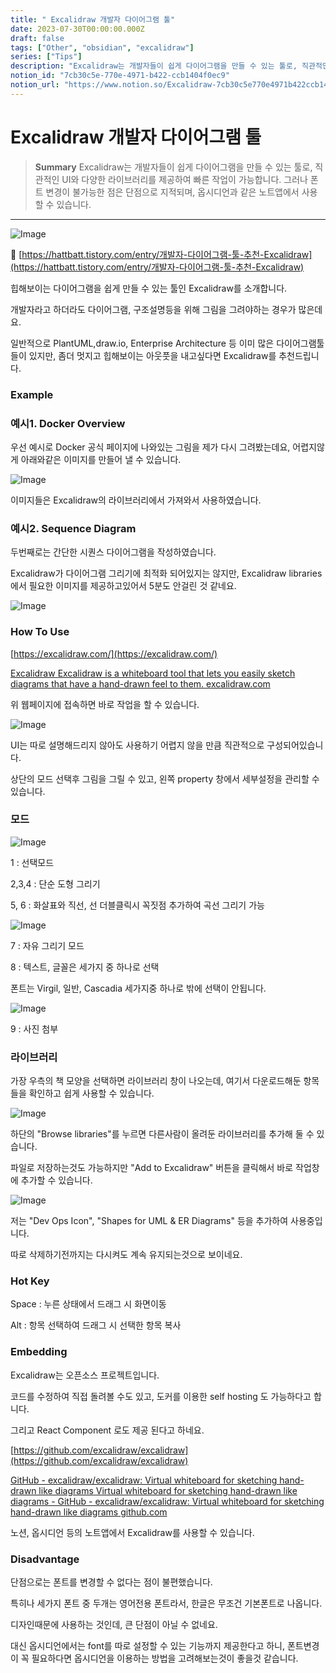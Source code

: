 ```yaml
---
title: " Excalidraw 개발자 다이어그램 툴"
date: 2023-07-30T00:00:00.000Z
draft: false
tags: ["Other", "obsidian", "excalidraw"]
series: ["Tips"]
description: "Excalidraw는 개발자들이 쉽게 다이어그램을 만들 수 있는 툴로, 직관적인 UI와 다양한 라이브러리를 제공하여 빠른 작업이 가능합니다. 그러나 폰트 변경이 불가능한 점은 단점으로 지적되며, 옵시디언과 같은 노트앱에서 사용할 수 있습니다."
notion_id: "7cb30c5e-770e-4971-b422-ccb1404f0ec9"
notion_url: "https://www.notion.so/Excalidraw-7cb30c5e770e4971b422ccb1404f0ec9"
---
```


#  Excalidraw 개발자 다이어그램 툴

> **Summary**
> Excalidraw는 개발자들이 쉽게 다이어그램을 만들 수 있는 툴로, 직관적인 UI와 다양한 라이브러리를 제공하여 빠른 작업이 가능합니다. 그러나 폰트 변경이 불가능한 점은 단점으로 지적되며, 옵시디언과 같은 노트앱에서 사용할 수 있습니다.

---

![Image](https://prod-files-secure.s3.us-west-2.amazonaws.com/09ccd4d5-876c-4bba-bbdf-cc77a0a11257/73789a5a-9013-49ba-b1a8-30913623f5d9/Untitled.png?X-Amz-Algorithm=AWS4-HMAC-SHA256&X-Amz-Content-Sha256=UNSIGNED-PAYLOAD&X-Amz-Credential=ASIAZI2LB466T6ATKW4B%2F20250724%2Fus-west-2%2Fs3%2Faws4_request&X-Amz-Date=20250724T083744Z&X-Amz-Expires=3600&X-Amz-Security-Token=IQoJb3JpZ2luX2VjEAAaCXVzLXdlc3QtMiJHMEUCIFzSHqaTc0lEXk6Sh0xUux3J8XvXnRoZwyNOjkcf3yHaAiEAtz7Cs4oD2o8vwtCmPC1Kf9hI4fsGQwybCqH0fxGG7Ekq%2FwMIKRAAGgw2Mzc0MjMxODM4MDUiDPameTHK6UCHFiHSQircA9bZsvaO329suYHCzPn%2F0nOeVB59xxlnONPV2R0Su0bGnXTziCLr9KjZ86zGb7D9%2B018II8OjqXU4LJT%2BNdOMGEnkeezY7kEHSWLca0AZBZUTRIcoMI0v7Z8ovU133TDqlw7pZpoNcC%2FHSZ1RFKIF31pvbHHALGKEHl1WQt4WTohb3wPty%2FH%2Fd2kXA5LHzlvdl0Hb8EkPMLAT7e1jeysKo6dU0WExPUmtp4Dn64ZiZIL9qhCD48zE3g1ViftzZwaCKitaXP24D9CTDif0F%2FK7ixlSsnsynKly7E55oHHvY7GThdVYk%2B%2F86zxnbGv6qpj%2B2eABVpm8h1xdPuxih8XaKo13VieW579f%2FBmjc541hNw5mQnnkFtqa5Rc8D6IFe2daF%2Bpjh2RyMWNvtHg4U2XUW7%2Fl8SdPs4sDqJ6VtqAYwh05XKFo2cEiWEbItDEVpNxO5hWi%2BYXi%2FFfIaQQrXjykhYEgCAm94qX5y9pG0Cb4LTFbzMZVKE8RowyXKcoiud2fIAel%2FwQFGaHcV5CRg6%2FrrHfu9ijj1qrGEgZ8xBCdeiKm1oQS6Eeia6jX4fsmjgtYF5d5EEy8BnWHzqlxwpZFpQ5Lx7b%2BNRPETWNETbQCjaKSCtf5xrWtVHJ2Q0MKTQh8QGOqUBm%2FEZWEQMCNcj4ox1yYHlie8e6gIZeITGnOYo0S56rGE9dTfYT9prYH0AZv%2BZHKQpQwhOFVRr%2B2Ap2zx%2BpTNt5JS5nL6c0E8u4hmB8IkaMltzfmFXQIfUREmh0eJ0K4aV9PsWn%2FEqtnSvYTveISfb27PHOjHU2YLGsnNSYJfL6wjFKWmtkAqqXj7VSyq9TEHd%2FMsuJMyzNfLGu8XjPUSehxyJbmLU&X-Amz-Signature=03bc670c040d83985860253fa37843b84abbbf68a64fb569919c4cb578b8c509&X-Amz-SignedHeaders=host&x-amz-checksum-mode=ENABLED&x-id=GetObject)

🔗 [https://hattbatt.tistory.com/entry/개발자-다이어그램-툴-추천-Excalidraw](https://hattbatt.tistory.com/entry/개발자-다이어그램-툴-추천-Excalidraw)


힙해보이는 다이어그램을 쉽게 만들 수 있는 툴인 Excalidraw를 소개합니다.

개발자라고 하더라도 다이어그램, 구조설명등을 위해 그림을 그려야하는 경우가 많은데요.

일반적으로 PlantUML,draw.io, Enterprise Architecture 등 이미 많은 다이어그램툴들이 있지만, 좀더 멋지고 힙해보이는 아웃풋을 내고싶다면 Excalidraw를 추천드립니다.

### Example

### 예시1. Docker Overview

우선 예시로 Docker 공식 페이지에 나와있는 그림을 제가 다시 그려봤는데요, 어렵지않게 아래와같은 이미지를 만들어 낼 수 있습니다.

![Image](https://blog.kakaocdn.net/dn/bf3mYs/btrLZy3GYpb/2PtfSWkHUuCG21q1iBy2Q0/img.png)

이미지들은 Excalidraw의 라이브러리에서 가져와서 사용하였습니다.

### 예시2. Sequence Diagram

두번째로는 간단한 시퀀스 다이어그램을 작성하였습니다.

Excalidraw가 다이어그램 그리기에 최적화 되어있지는 않지만, Excalidraw libraries에서 필요한 이미지를 제공하고있어서 5분도 안걸린 것 같네요.

![Image](https://blog.kakaocdn.net/dn/bvdK8y/btrLSuA97zo/0BWFWDDuSYEnoKU9hKkyPK/img.png)

### How To Use

[https://excalidraw.com/](https://excalidraw.com/)

[Excalidraw](https://excalidraw.com/)[
](https://excalidraw.com/)[Excalidraw is a whiteboard tool that lets you easily sketch diagrams that have a hand-drawn feel to them.](https://excalidraw.com/)[
](https://excalidraw.com/)[excalidraw.com](https://excalidraw.com/)

위 웹페이지에 접속하면 바로 작업을 할 수 있습니다.

![Image](https://blog.kakaocdn.net/dn/kThsw/btrLVX3YYHP/Ysy3W2frgcsWFoL2O4Wlj0/img.png)

UI는 따로 설명해드리지 않아도 사용하기 어렵지 않을 만큼 직관적으로 구성되어있습니다.

상단의 모드 선택후 그림을 그릴 수 있고, 왼쪽 property 창에서 세부설정을 관리할 수 있습니다.

### **모드**

![Image](https://blog.kakaocdn.net/dn/bAeXhC/btrLNvHPBj6/Tph812p1PUNhwlHJXpkld1/img.png)

1 : 선택모드

2,3,4 : 단순 도형 그리기

5, 6 : 화살표와 직선, 선 더블클릭시 꼭짓점 추가하여 곡선 그리기 가능

![Image](https://blog.kakaocdn.net/dn/bHyGuN/btrLZQQKg6b/TBtTfuFniObI4wkhVyLXs1/img.png)

7 : 자유 그리기 모드

8 : 텍스트, 글꼴은 세가지 중 하나로 선택

폰트는 Virgil, 일반, Cascadia 세가지중 하나로 밖에 선택이 안됩니다.

![Image](https://blog.kakaocdn.net/dn/rDphE/btrLQyjyfMB/nwS6e05hY73AkmqB1NMtkk/img.png)

9 : 사진 첨부

### **라이브러리**

가장 우측의 책 모양을 선택하면 라이브러리 창이 나오는데, 여기서 다운로드해둔 항목들을 확인하고 쉽게 사용할 수 있습니다.

![Image](https://blog.kakaocdn.net/dn/bs3zKM/btrLVXwacoV/zkiE5LW78STMVJYyJ4j3JK/img.png)

하단의 "Browse libraries"를 누르면 다른사람이 올려둔 라이브러리를 추가해 둘 수 있습니다.

파일로 저장하는것도 가능하지만 "Add to Excalidraw" 버튼을 클릭해서 바로 작업창에 추가할 수 있습니다.

![Image](https://blog.kakaocdn.net/dn/cwHJxE/btrLPn3CKq5/8PGH78oQ9KpTljcE7KBMK0/img.png)

저는 "Dev Ops Icon", "Shapes for UML & ER Diagrams" 등을 추가하여 사용중입니다.

따로 삭제하기전까지는 다시켜도 계속 유지되는것으로 보이네요.

### **Hot Key**

Space : 누른 상태에서 드래그 시 화면이동

Alt : 항목 선택하여 드래그 시 선택한 항목 복사

### Embedding

Excalidraw는 오픈소스 프로젝트입니다.

코드를 수정하여 직접 돌려볼 수도 있고, 도커를 이용한 self hosting 도 가능하다고 합니다.

그리고 React Component 로도 제공 된다고 하네요.

[https://github.com/excalidraw/excalidraw](https://github.com/excalidraw/excalidraw)

[GitHub - excalidraw/excalidraw: Virtual whiteboard for sketching hand-drawn like diagrams](https://github.com/excalidraw/excalidraw)[
](https://github.com/excalidraw/excalidraw)[Virtual whiteboard for sketching hand-drawn like diagrams - GitHub - excalidraw/excalidraw: Virtual whiteboard for sketching hand-drawn like diagrams](https://github.com/excalidraw/excalidraw)[
](https://github.com/excalidraw/excalidraw)[github.com](https://github.com/excalidraw/excalidraw)

노션, 옵시디언 등의 노트앱에서 Excalidraw를 사용할 수 있습니다.

### Disadvantage

단점으로는 폰트를 변경할 수 없다는 점이 불편했습니다.

특히나 세가지 폰트 중 두개는 영어전용 폰트라서, 한글은 무조건 기본폰트로 나옵니다.

디자인때문에 사용하는 것인데, 큰 단점이 아닐 수 없네요.

대신 옵시디언에서는 font를 따로 설정할 수 있는 기능까지 제공한다고 하니, 폰트변경이 꼭 필요하다면 옵시디언을 이용하는 방법을 고려해보는것이 좋을것 같습니다.

